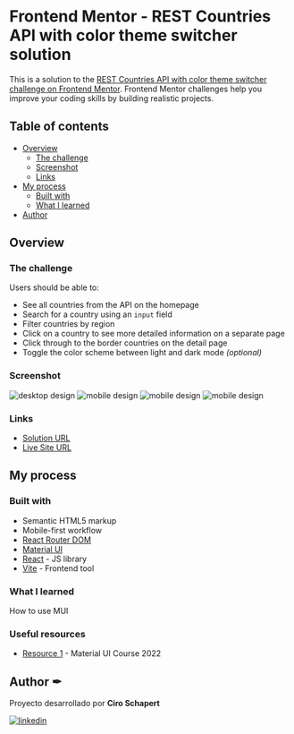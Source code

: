 # Frontend Mentor - REST Countries API with color theme switcher solution

This is a solution to the [REST Countries API with color theme switcher challenge on Frontend Mentor](https://www.frontendmentor.io/challenges/rest-countries-api-with-color-theme-switcher-5cacc469fec04111f7b848ca). Frontend Mentor challenges help you improve your coding skills by building realistic projects. 
## Table of contents

- [Overview](#overview)
  - [The challenge](#the-challenge)
  - [Screenshot](#screenshot)
  - [Links](#links)
- [My process](#my-process)
  - [Built with](#built-with)
  - [What I learned](#what-i-learned)
- [Author](#author)

## Overview

### The challenge

Users should be able to:

- See all countries from the API on the homepage
- Search for a country using an `input` field
- Filter countries by region
- Click on a country to see more detailed information on a separate page
- Click through to the border countries on the detail page
- Toggle the color scheme between light and dark mode *(optional)*

### Screenshot

![desktop design](https://i.postimg.cc/cCKkxRSq/Desktop.png)
![mobile design](https://i.postimg.cc/k5cpfMcH/Desktop2.png)
![mobile design](https://i.postimg.cc/k4YhPjLF/Mobile.png)
![mobile design](https://i.postimg.cc/Tw3HS8N3/mobile2.png)

### Links

- [Solution URL](https://github.com/CiroJSCH/REST-Country-API)
- [Live Site URL](https://cirojsch.github.io/REST-Country-API/)

## My process

### Built with

- Semantic HTML5 markup
- Mobile-first workflow
- [React Router DOM](https://reactrouter.com/en/main)
- [Material UI](https://mui.com/)
- [React](https://reactjs.org/) - JS library
- [Vite](https://vitejs.dev/) - Frontend tool

### What I learned

How to use MUI

### Useful resources

- [Resource 1](https://www.youtube.com/watch?v=fzxEECHnsvU) - Material UI Course 2022

## Author ✒

Proyecto desarrollado por **Ciro Schapert**

[![linkedin](https://img.shields.io/badge/linkedin-0A66C2?style=for-the-badge&logo=linkedin&logoColor=white)](https://www.linkedin.com/in/ciro-schapert-557813238/)
